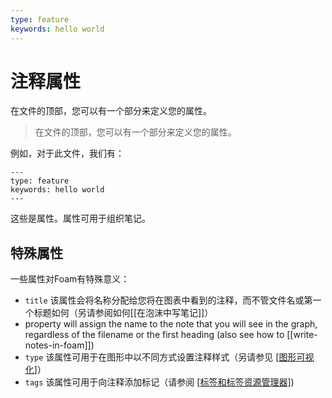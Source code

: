 ```yaml
---
type: feature
keywords: hello world
---
```


# 注释属性

在文件的顶部，您可以有一个部分来定义您的属性。

> 在文件的顶部，您可以有一个部分来定义您的属性。

例如，对于此文件，我们有：

```text
---
type: feature
keywords: hello world
---
```

这些是属性。属性可用于组织笔记。

## 特殊属性

一些属性对Foam有特殊意义：

- `title` 该属性会将名称分配给您将在图表中看到的注释，而不管文件名或第一个标题如何（另请参阅如何[[在泡沫中写笔记]]）
-  property will assign the name to the note that you will see in the graph, regardless of the filename or the first heading (also see how to [[write-notes-in-foam]])
- `type` 该属性可用于在图形中以不同方式设置注释样式（另请参见 [[图形可视化]]）
- `tags` 该属性可用于向注释添加标记（请参阅 [[标签和标签资源管理器]])

[//begin]: # "Autogenerated link references for markdown compatibility"
[图形可视化]: 图形可视化 "图形可视化"
[标签和标签资源管理器]: 标签和标签资源管理器 "标签和标签资源管理器"
[//end]: # "Autogenerated link references"